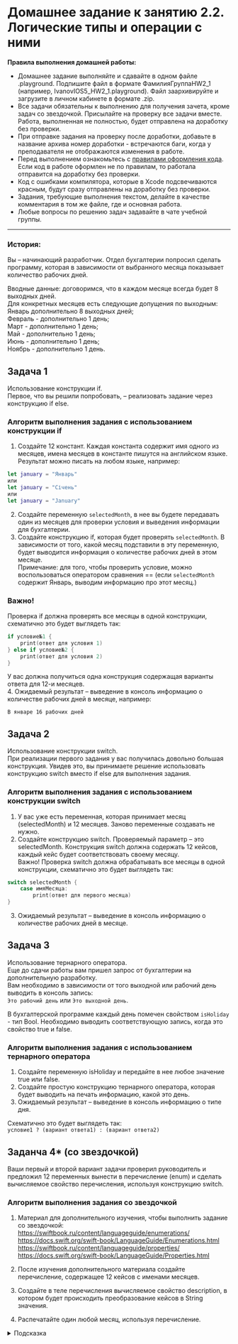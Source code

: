 # Домашнее задание к занятию 2.2. Логические типы и операции с ними

**Правила выполнения домашней работы:** 
* Домашнее задание выполняйте и сдавайте в одном файле .playground. Подпишите файл в формате ФамилияГруппаHW2_1 (например, IvanovIOS5_HW2_1.playground). Файл заархивируйте и загрузите в личном кабинете в формате .zip. 
* Все задачи обязательны к выполнению для получения зачета, кроме задач со звездочкой. Присылайте на проверку все задачи вместе. Работа, выполненная не полностью, будет отправлена на доработку без проверки.
* При отправке задания на проверку после доработки, добавьте в название архива номер доработки - встречаются баги, когда у преподавателя не отображаются изменения в работе.
* Перед выполнением ознакомьтесь с [правилами оформления кода](https://github.com/netology-code/bios-2-homeworks/blob/master/swift-code-syle-guide.md). Если код в работе оформлен не по правилам, то работала отправится на доработку без проверки.
* Код с ошибками компилятора, которые в Xcode подсвечиваются красным, будут сразу отправлены на доработку без проверки.
* Задания, требующие выполнения текстом, делайте в качестве комментария в том же файле, где и основная работа.
* Любые вопросы по решению задач задавайте в чате учебной группы.

---
### История:
Вы – начинающий разработчик. Отдел бухгалтерии попросил сделать программу, которая в зависимости от выбранного месяца показывает количество рабочих дней.

Вводные данные: договоримся, что в каждом месяце всегда будет 8 выходных дней.  
Для конкретных месяцев есть следующие допущения по выходным:  
Январь дополнительно 8 выходных дней;  
Февраль - дополнительно 1 день;  
Март - дополнительно 1 день;  
Май - дополнительно 1 день;  
Июнь - дополнительно 1 день;  
Ноябрь - дополнительно 1 день.  

## Задача 1 
Использование конструкции if.  
Первое, что вы решили попробовать, – реализовать задание через конструкцию if else.

### Алгоритм выполнения задания с использованием конструкции if  
1. Создайте 12 констант.  Каждая константа содержит имя одного из месяцев, имена месяцев в константе пишутся на английском языке. Результат можно писать на любом языке, например: 
```swift
let january = "Январь"
или
let january = "Січень"
или
let january = "January"
```
2. Создайте переменную `selectedMonth`, в нее вы будете передавать один из месяцев для проверки условия и выведения информации для бухгалтерии.  
3. Создайте конструкцию if, которая будет проверять `selectedMonth`. В зависимости от того, какой месяц подставили в эту переменную, будет выводится информация о количестве рабочих дней в этом месяце.  
Примечание: для того, чтобы проверить условие, можно воспользоваться оператором сравнения == (если `selectedMonth` содержит Январь, выводим информацию про этот месяц.)
### Важно! 
Проверка if должна проверять все месяцы в одной конструкции, схематично это будет выглядеть так:  
```swift
if условие№1 {
    print(ответ для условия 1)
} else if условие№2 {
    print(ответ для условия 2)
}
```
У вас должна получиться одна конструкция содержащая варианты ответа для 12-и месяцев.  
4. Ожидаемый результат – выведение в консоль информацию о количестве рабочих дней в месяце, например:

```
В январе 16 рабочих дней
``` 

## Задача 2
Использование конструкции switch.  
При реализации первого задания у вас получилась довольно большая конструкция. Увидев это, вы принимаете решение использовать конструкцию switch вместо if else для выполнения задания.

### Алгоритм выполнения задания с использованием конструкции switch  
1. У вас уже есть переменная, которая принимает месяц (selectedMonth) и 12 месяцев. Заново переменные создавать не нужно.  
2. Создайте конструкцию switch. Проверяемый параметр – это selectedMonth. Конструкция switch должна содержать 12 кейсов, каждый кейс будет соответствовать своему месяцу.  
Важно! Проверка switch должна обрабатывать все месяцы в одной конструкции, схематично это будет выглядеть так:
```swift
switch selectedMonth {
    case имяМесяца:
        print(ответ для первого месяца)
}
```
3. Ожидаемый результат – выведение в консоль информацию о количестве рабочих дней в месяце.



## Задача 3 
Использование тернарного оператора.  
Еще до сдачи работы вам пришел запрос от бухгалтерии на дополнительную разработку.  
Вам необходимо в зависимости от того выходной или рабочий день выводить в консоль запись:  
`Это рабочий день` или `Это выходной день`.  
  
В бухгалтерской программе каждый день помечен свойством `isHoliday` - тип Bool. Необходимо выводить соответствующую запись, когда это свойство true и false.  
  
### Алгоритм выполнения задания с использованием тернарного оператора  
1. Создайте переменную isHoliday и передайте в нее любое значение true или false.  
2. Создайте простую конструкцию тернарного оператора, которая будет выводить на печать информацию, какой это день.  
3. Ожидаемый результат – выведение в консоль информацию о типе дня.  
  
Схематично это будет выглядеть так:  
`условие1 ? (вариант ответа1) : (вариант ответа2)`  
  
## Заданча 4* (со звездочкой)
Ваши первый и второй вариант задачи проверил руководитель и предложил 12 переменных вынести в перечисление (enum) и сделать вычисляемое свойство перечисления, используя конструкцию switch.  
  
### Алгоритм выполнения задания со звездочкой  
  
1. Материал для дополнительного изучения, чтобы выполнить задание со звездочкой:  
https://swiftbook.ru/content/languageguide/enumerations/  
https://docs.swift.org/swift-book/LanguageGuide/Enumerations.html  
https://swiftbook.ru/content/languageguide/properties/  
https://docs.swift.org/swift-book/LanguageGuide/Properties.html  
  
2. После изучения дополнительного материала создайте перечисление, содержащее 12 кейсов с именами месяцев.  
3. Создайте в теле перечисления вычисляемое свойство description, в котором будет происходить преобразование кейсов в String значения.  
4. Распечатайте один любой месяц, используя перечисление.  

<details>
<summary>Подсказка</summary>
Схематично это будет выглядеть так:

```
enum Month {
   case january
   ...

   var description: String { 
        switch self { 
             case .january: return "Январь"
	}
   }
} 
```
</details>
